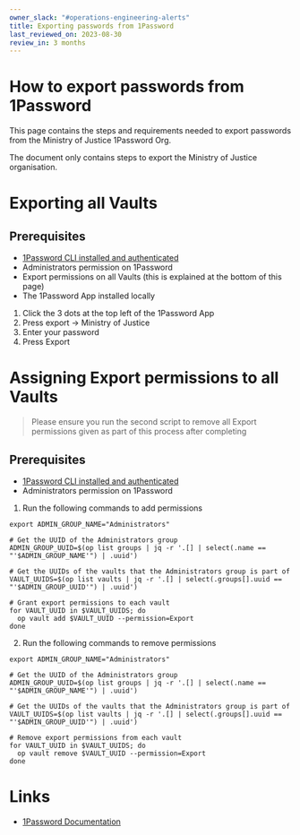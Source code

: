 ```yaml
---
owner_slack: "#operations-engineering-alerts"
title: Exporting passwords from 1Password
last_reviewed_on: 2023-08-30
review_in: 3 months
---
```


# How to export passwords from 1Password

This page contains the steps and requirements needed to export passwords from the Ministry of Justice 1Password Org.

The document only contains steps to export the Ministry of Justice organisation.

# Exporting all Vaults

## Prerequisites

* [1Password CLI installed and authenticated](https://developer.1password.com/docs/cli/get-started/)
* Administrators permission on 1Password
* Export permissions on all Vaults (this is explained at the bottom of this page)
* The 1Password App installed locally

1. Click the 3 dots at the top left of the 1Password App
2. Press export -> Ministry of Justice
3. Enter your password
4. Press Export

# Assigning Export permissions to all Vaults

> Please ensure you run the second script to remove all Export permissions given as part of this process after completing

## Prerequisites

* [1Password CLI installed and authenticated](https://developer.1password.com/docs/cli/get-started/)
* Administrators permission on 1Password

1. Run the following commands to add permissions

```
export ADMIN_GROUP_NAME="Administrators"

# Get the UUID of the Administrators group
ADMIN_GROUP_UUID=$(op list groups | jq -r '.[] | select(.name == "'$ADMIN_GROUP_NAME'") | .uuid')

# Get the UUIDs of the vaults that the Administrators group is part of
VAULT_UUIDS=$(op list vaults | jq -r '.[] | select(.groups[].uuid == "'$ADMIN_GROUP_UUID'") | .uuid')

# Grant export permissions to each vault
for VAULT_UUID in $VAULT_UUIDS; do
  op vault add $VAULT_UUID --permission=Export
done
```

2. Run the following commands to remove permissions

```
export ADMIN_GROUP_NAME="Administrators"

# Get the UUID of the Administrators group
ADMIN_GROUP_UUID=$(op list groups | jq -r '.[] | select(.name == "'$ADMIN_GROUP_NAME'") | .uuid')

# Get the UUIDs of the vaults that the Administrators group is part of
VAULT_UUIDS=$(op list vaults | jq -r '.[] | select(.groups[].uuid == "'$ADMIN_GROUP_UUID'") | .uuid')

# Remove export permissions from each vault
for VAULT_UUID in $VAULT_UUIDS; do
  op vault remove $VAULT_UUID --permission=Export
done
```

# Links

* [1Password Documentation](https://support.1password.com/export/)
